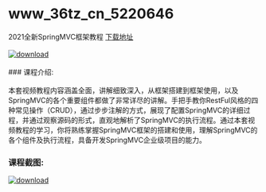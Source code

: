 # www_36tz_cn_5220646
2021全新SpringMVC框架教程
[下载地址](http://www.36tz.cn/article/5220646 "下载地址")
<br/></br>[![download](http://36tz.cn/muke_img/2021_08_1-13-300x172.png "下载地址")](http://www.36tz.cn/article/5220646 "下载地址")
<br/></br>### 课程介绍:<br/></br>本套视频教程内容涵盖全面，讲解细致深入，从框架搭建到框架使用，以及SpringMVC的各个重要组件都做了非常详尽的讲解。手把手教你RestFul风格的四种常见操作（CRUD），通过步步注解的方式，展现了配置SpringMVC的详细过程，并通过观察源码的形式，直观地解析了SpringMVC的执行流程。通过本套视频教程的学习，你将熟练掌握SpringMVC框架的搭建和使用，理解SpringMVC的各个组件及执行流程，具备开发SpringMVC企业级项目的能力。

### 课程截图:
[![download](http://36tz.cn/muke_img/2021_08_2-12.png "下载地址")](http://www.36tz.cn/article/5220646 "下载地址")
